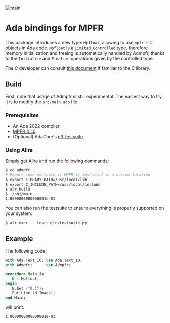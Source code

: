 ![main](https://github.com/thvnx/admpfr/actions/workflows/main.yml/badge.svg)

# Ada bindings for MPFR

This package introduces a new type: `Mpfloat`, allowing to use `mpfr_t` C
objects in Ada code. `Mpfloat` is a `Limited_Controlled` type, therefore memory
initialization and freeing is automatically handled by Admpfr, thanks to the
`Initialize` and `Finalize` operations given by the controlled type.

The C developer can consult [this document](doc/for-the-C-dev.md) if familiar
to the C library.

## Build

First, note that usage of Admpfr is still experimental. The easiest way to try
it is to modify the `src/main.adb` file.

### Prerequisites

- An Ada 2022 compiler.
- [MPFR 4.1.0](https://www.mpfr.org).
- (Optional) AdaCore's [e3-testsuite](https://github.com/AdaCore/e3-testsuite).

### Using Alire

Simply get [Alire](https://alire.ada.dev/) and run the following commands:

```bash
$ cd admpfr
# Export some variable if MPFR is installed in a custom location
$ export LIBRARY_PATH=/usr/local/lib
$ export C_INCLUDE_PATH=/usr/local/include
$ alr build
$ ./obj/main
1.0000000000000001e-01
```

You can also run the testsuite to ensure everything is properly supported on
your system:

```bash
$ alr exec -- testsuite/testsuite.py
```

## Example

The following code:
```ada
with Ada.Text_IO; use Ada.Text_IO;
with Admpfr;      use Admpfr;

procedure Main is
   N : Mpfloat;
begin
   N.Set ("0.1");
   Put_Line (N'Image);
end Main;
```
will print:
```
1.0000000000000001e-01
```
